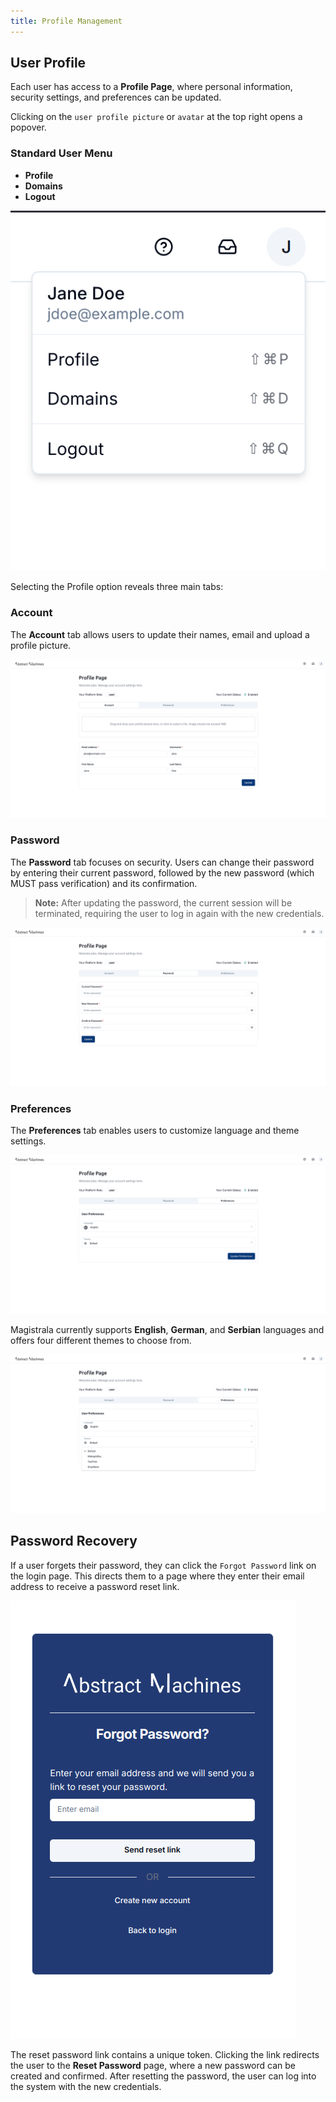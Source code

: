```yaml
---
title: Profile Management
---
```


## User Profile

Each user has access to a **Profile Page**, where personal information, security settings, and preferences can be updated.

Clicking on the `user profile picture` or `avatar` at the top right opens a popover.

### Standard User Menu

- **Profile**
- **Domains**
- **Logout**

![User Popover](../../img/profile-management/jdoe-popover.png)

Selecting the Profile option reveals three main tabs:

### Account

The **Account** tab allows users to update their names, email and upload a profile picture.

![Profile Tab 1](../../img/profile-management/jdoe-profile.png)

### Password

The **Password** tab focuses on security. Users can change their password by entering their current password, followed by the new password (which MUST pass verification) and its confirmation.
> **Note:** After updating the password, the current session will be terminated, requiring the user to log in again with the new credentials.

![Profile Tab 2](../../img/profile-management/jdoe-password-tab.png)

### Preferences

The **Preferences** tab enables users to customize language and theme settings.

![Profile Tab 3](../../img/profile-management/jdoe-preferences-tab.png)

Magistrala currently supports **English**, **German**, and **Serbian** languages and offers four different themes to choose from.

![Themes](../../img/profile-management/jdoe-themes-tab.png)

## Password Recovery

If a user forgets their password, they can click the `Forgot Password` link on the login page. This directs them to a page where they enter their email address to receive a password reset link.

![Forgot Password](../../img/profile-management/forgot-password2.png)

The reset password link contains a unique token. Clicking the link redirects the user to the **Reset Password** page, where a new password can be created and confirmed. After resetting the password, the user can log into the system with the new credentials.
